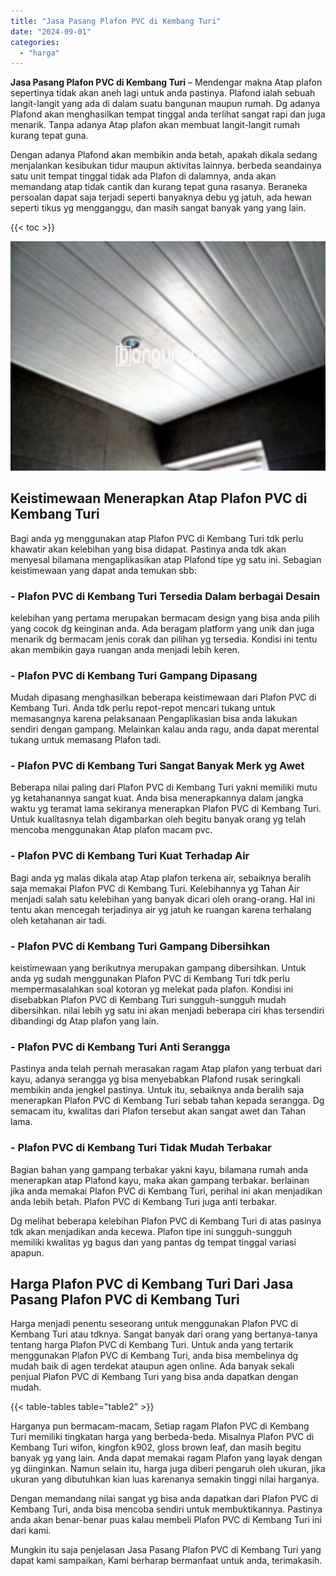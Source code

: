 ```yaml
---
title: "Jasa Pasang Plafon PVC di Kembang Turi"
date: "2024-09-01"
categories: 
  - "harga"
---
```


**Jasa Pasang Plafon PVC di Kembang Turi** – Mendengar makna Atap plafon sepertinya tidak akan aneh lagi untuk anda pastinya. Plafond ialah sebuah langit-langit yang ada di dalam suatu bangunan maupun rumah. Dg adanya Plafond akan menghasilkan tempat tinggal anda terlihat sangat rapi dan juga menarik. Tanpa adanya Atap plafon akan membuat langit-langit rumah kurang tepat guna.

Dengan adanya Plafond akan membikin anda betah, apakah dikala sedang menjalankan kesibukan tidur maupun aktivitas lainnya. berbeda seandainya satu unit tempat tinggal tidak ada Plafon di dalamnya, anda akan memandang atap tidak cantik dan kurang tepat guna rasanya. Beraneka persoalan dapat saja terjadi seperti banyaknya debu yg jatuh, ada hewan seperti tikus yg mengganggu, dan masih sangat banyak yang yang lain.

{{< toc >}}

![Jasa Pasang Plafon PVC di Kembang Turi](/images/flafond-pvc-murah25.png)

## Keistimewaan Menerapkan Atap Plafon PVC di Kembang Turi

Bagi anda yg menggunakan atap Plafon PVC di Kembang Turi tdk perlu khawatir akan kelebihan yang bisa didapat. Pastinya anda tdk akan menyesal bilamana mengaplikasikan atap Plafond tipe yg satu ini. Sebagian keistimewaan yang dapat anda temukan sbb:

### \- Plafon PVC di Kembang Turi Tersedia Dalam berbagai Desain

kelebihan yang pertama merupakan bermacam design yang bisa anda pilih yang cocok dg keinginan anda. Ada beragam platform yang unik dan juga menarik dg bermacam jenis corak dan pilihan yg tersedia. Kondisi ini tentu akan membikin gaya ruangan anda menjadi lebih keren.

### \- Plafon PVC di Kembang Turi Gampang Dipasang

Mudah dipasang menghasilkan beberapa keistimewaan dari Plafon PVC di Kembang Turi. Anda tdk perlu repot-repot mencari tukang untuk memasangnya karena pelaksanaan Pengaplikasian bisa anda lakukan sendiri dengan gampang. Melainkan kalau anda ragu, anda dapat merental tukang untuk memasang Plafon tadi.

### \- Plafon PVC di Kembang Turi Sangat Banyak Merk yg Awet

Beberapa nilai paling dari Plafon PVC di Kembang Turi yakni memiliki mutu yg ketahanannya sangat kuat. Anda bisa menerapkannya dalam jangka waktu yg teramat lama sekiranya menerapkan Plafon PVC di Kembang Turi. Untuk kualitasnya telah digambarkan oleh begitu banyak orang yg telah mencoba menggunakan Atap plafon macam pvc.

### \- Plafon PVC di Kembang Turi Kuat Terhadap Air

Bagi anda yg malas dikala atap Atap plafon terkena air, sebaiknya beralih saja memakai Plafon PVC di Kembang Turi. Kelebihannya yg Tahan Air menjadi salah satu kelebihan yang banyak dicari oleh orang-orang. Hal ini tentu akan mencegah terjadinya air yg jatuh ke ruangan karena terhalang oleh ketahanan air tadi.

### \- Plafon PVC di Kembang Turi Gampang Dibersihkan

keistimewaan yang berikutnya merupakan gampang dibersihkan. Untuk anda yg sudah menggunakan Plafon PVC di Kembang Turi tdk perlu mempermasalahkan soal kotoran yg melekat pada plafon. Kondisi ini disebabkan Plafon PVC di Kembang Turi sungguh-sungguh mudah dibersihkan. nilai lebih yg satu ini akan menjadi beberapa ciri khas tersendiri dibandingi dg Atap plafon yang lain.

### \- Plafon PVC di Kembang Turi Anti Serangga

Pastinya anda telah pernah merasakan ragam Atap plafon yang terbuat dari kayu, adanya serangga yg bisa menyebabkan Plafond rusak seringkali membikin anda jengkel pastinya. Untuk itu, sebaiknya anda beralih saja menerapkan Plafon PVC di Kembang Turi sebab tahan kepada serangga. Dg semacam itu, kwalitas dari Plafon tersebut akan sangat awet dan Tahan lama.

### \- Plafon PVC di Kembang Turi Tidak Mudah Terbakar

Bagian bahan yang gampang terbakar yakni kayu, bilamana rumah anda menerapkan atap Plafond kayu, maka akan gampang terbakar. berlainan jika anda memakai Plafon PVC di Kembang Turi, perihal ini akan menjadikan anda lebih betah. Plafon PVC di Kembang Turi juga anti terbakar.

Dg melihat beberapa kelebihan Plafon PVC di Kembang Turi di atas pasinya tdk akan menjadikan anda kecewa. Plafon tipe ini sungguh-sungguh memiliki kwalitas yg bagus dan yang pantas dg tempat tinggal variasi apapun.

## Harga Plafon PVC di Kembang Turi Dari Jasa Pasang Plafon PVC di Kembang Turi

Harga menjadi penentu seseorang untuk menggunakan Plafon PVC di Kembang Turi atau tdknya. Sangat banyak dari orang yang bertanya-tanya tentang harga Plafon PVC di Kembang Turi. Untuk anda yang tertarik menggunakan Plafon PVC di Kembang Turi, anda bisa membelinya dg mudah baik di agen terdekat ataupun agen online. Ada banyak sekali penjual Plafon PVC di Kembang Turi yang bisa anda dapatkan dengan mudah.

{{< table-tables table="table2" >}}

Harganya pun bermacam-macam, Setiap ragam Plafon PVC di Kembang Turi memiliki tingkatan harga yang berbeda-beda. Misalnya Plafon PVC di Kembang Turi wifon, kingfon k902, gloss brown leaf, dan masih begitu banyak yg yang lain. Anda dapat memakai ragam Plafon yang layak dengan yg diinginkan. Namun selain itu, harga juga diberi pengaruh oleh ukuran, jika ukuran yang dibutuhkan kian luas karenanya semakin tinggi nilai harganya.

Dengan memandang nilai sangat yg bisa anda dapatkan dari Plafon PVC di Kembang Turi, anda bisa mencoba sendiri untuk membuktikannya. Pastinya anda akan benar-benar puas kalau membeli Plafon PVC di Kembang Turi ini dari kami.

Mungkin itu saja penjelasan Jasa Pasang Plafon PVC di Kembang Turi yang dapat kami sampaikan, Kami berharap bermanfaat untuk anda, terimakasih.
